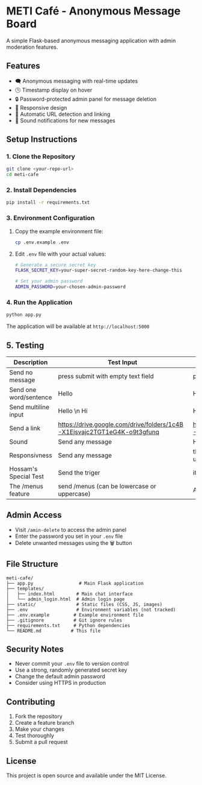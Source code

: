 # METI Café - Anonymous Message Board

A simple Flask-based anonymous messaging application with admin moderation features.

## Features

- 🗨️ Anonymous messaging with real-time updates
- 🕒 Timestamp display on hover
- 🔒 Password-protected admin panel for message deletion
- 📱 Responsive design
- 🔗 Automatic URL detection and linking
- 🔔 Sound notifications for new messages

## Setup Instructions

### 1. Clone the Repository
```bash
git clone <your-repo-url>
cd meti-cafe
```

### 2. Install Dependencies
```bash
pip install -r requirements.txt
```

### 3. Environment Configuration
1. Copy the example environment file:
   ```bash
   cp .env.example .env
   ```

2. Edit `.env` file with your actual values:
   ```bash
   # Generate a secure secret key
   FLASK_SECRET_KEY=your-super-secret-random-key-here-change-this
   
   # Set your admin password
   ADMIN_PASSWORD=your-chosen-admin-password
   ```

### 4. Run the Application
```bash
python app.py
```

The application will be available at `http://localhost:5000`

## 5. Testing 
| Description | Test Input | Expected output |
|---|---|---|
| Send no message | press submit with empty text field | pop message saying please fill the text field |
| Send one word/sentence | Hello | Hello |
| Send multiline input | Hello \n Hi | Hello \n Hi |
| Send a link |https://drive.google.com/drive/folders/1c4B-X1Ejsvajc2TGT1eG4K-o9t3gfunq|https://drive.google.com/drive/folders/1c4B-X1Ejsvajc2TGT1eG4K-o9t3gfunq| 
| Sound | Send any message | Hear the sound |
| Responsivness | Send any message | the message appears immediatly to other users without refreshing |
| Hossam's Special Test | Send the triger | it must be sent correctly |
|The /menus feature| send /menus (can be lowercase or uppercase)| A window with a list of menus will appear |

## Admin Access

- Visit `/amin-delete` to access the admin panel
- Enter the password you set in your `.env` file
- Delete unwanted messages using the 🗑️ button

## File Structure

```
meti-cafe/
├── app.py                 # Main Flask application
├── templates/
│   ├── index.html        # Main chat interface
│   └── admin_login.html  # Admin login page
├── static/               # Static files (CSS, JS, images)
├── .env                  # Environment variables (not tracked)
├── .env.example         # Example environment file
├── .gitignore           # Git ignore rules
├── requirements.txt     # Python dependencies
└── README.md           # This file
```

## Security Notes

- Never commit your `.env` file to version control
- Use a strong, randomly generated secret key
- Change the default admin password
- Consider using HTTPS in production

## Contributing

1. Fork the repository
2. Create a feature branch
3. Make your changes
4. Test thoroughly
5. Submit a pull request

## License

This project is open source and available under the MIT License.
